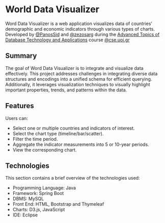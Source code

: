 # World Data Visualizer
Word Data Visualizer is a web application visualizes data of countries' demographic and economic indicators through various types of charts.
Developed by [@PanosSid](https://github.com/PanosSid) and [@zezosarg](https://github.com/zezosarg) during the [Advanced Topics of Database Technology and Applications](https://www.cs.uoi.gr/course/advanced-topics-of-database-technology-and-applications/?lang=en) course [@cse.uoi.gr](https://www.cs.uoi.gr/)


## Summary
The goal of Word Data Visualizer is to integrate and visualize data effectively. This project addresses challenges in integrating diverse data structures and encodings into a unified schema for efficient querying. Additionally, it leverages visualization techniques to visually highlight important properties, trends, and patterns within the data. 


## Features
Users can:
- Select one or multiple countries and indicators of interest.
- Select the chart type (timeline/bar/scatter).
- Filter the time period.
- Aggregate the indicator measurements into 5 or 10-year periods.
- View the corresponding chart.


## Technologies
This section contains a brief overview of the technologies used:
*    Programming Language: Java
*    Framework: Spring Boot
*    DBMS: MySQL 
*    Front End: HTML, Bootstrap and Thymeleaf 
*    Charts: D3.js, JavaScript
*    IDE: Eclipse
